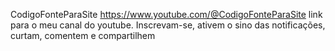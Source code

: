 CodigoFonteParaSite
https://www.youtube.com/@CodigoFonteParaSite 
link para o meu canal do youtube. Inscrevam-se, ativem o sino das notificações, curtam, comentem e compartilhem
